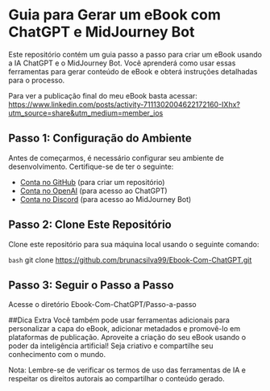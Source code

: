 # Guia para Gerar um eBook com ChatGPT e MidJourney Bot

Este repositório contém um guia passo a passo para criar um eBook usando a IA ChatGPT e o MidJourney Bot. Você aprenderá como usar essas ferramentas para gerar conteúdo de eBook e obterá instruções detalhadas para o processo.

Para ver a publicação final do meu eBook basta acessar: 
https://www.linkedin.com/posts/activity-7111302004622172160-IXhx?utm_source=share&utm_medium=member_ios

## Passo 1: Configuração do Ambiente

Antes de começarmos, é necessário configurar seu ambiente de desenvolvimento. Certifique-se de ter o seguinte:

- [Conta no GitHub](https://github.com/join) (para criar um repositório)
- [Conta no OpenAI](https://beta.openai.com/signup/) (para acesso ao ChatGPT)
- [Conta no Discord](https://discord.com/) (para acesso ao MidJourney Bot)

## Passo 2: Clone Este Repositório

Clone este repositório para sua máquina local usando o seguinte comando:

```bash```
git clone https://github.com/brunacsilva99/Ebook-Com-ChatGPT.git

## Passo 3: Seguir o Passo a Passo
Acesse o diretório Ebook-Com-ChatGPT/Passo-a-passo

##Dica Extra
Você também pode usar ferramentas adicionais para personalizar a capa do eBook, adicionar metadados e promovê-lo em plataformas de publicação.
Aproveite a criação do seu eBook usando o poder da inteligência artificial! Seja criativo e compartilhe seu conhecimento com o mundo.

Nota: Lembre-se de verificar os termos de uso das ferramentas de IA e respeitar os direitos autorais ao compartilhar o conteúdo gerado.

